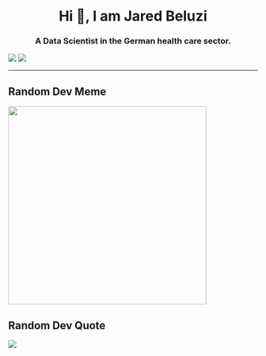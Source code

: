 <h1 align="center">Hi 👋, I am Jared Beluzi</h1>
<h3 align="center">A Data Scientist in the German health care sector.</h3>

[![](https://visitcount.itsvg.in/api?id=JaredBeluzi&icon=0&color=5)](https://visitcount.itsvg.in)
![](https://github-readme-stats.vercel.app/api/top-langs/?username=JaredBeluzi&theme=dark&hide_border=false&include_all_commits=false&count_private=false&layout=compact)

---

## Random Dev Meme
<img src='https://randommeme-five.vercel.app/' style="height: 400px;"/>

## Random Dev Quote
![](https://quotes-github-readme.vercel.app/api?type=horizontal&theme=radical)




<!-- Proudly created with GPRM ( https://gprm.itsvg.in ) -->
